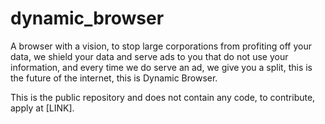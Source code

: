 # dynamic_browser
A browser with a vision, to stop large corporations from profiting off your data, we shield your data and serve ads to you that do not use your information, and every time we do serve an ad, we give you a split, this is the future of the internet, this is Dynamic Browser.

This is the public repository and does not contain any code, to contribute, apply at [LINK].
